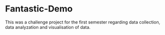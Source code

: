 # Fantastic-Demo
This was a challenge project for the first semester regarding data collection, data analyzation and visualisation of data.
